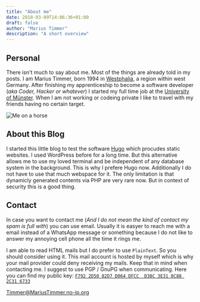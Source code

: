 ```yaml
---
title: "About me"
date: 2018-03-09T14:06:36+01:00
draft: false
author: "Marius Timmer"
description: "A short overview"
---
```


## Personal
There isn't much to say about me. Most of the things are already told in my posts. I am Marius Timmer, born 1994 in [Westphalia](https://en.wikipedia.org/wiki/Westphalia), a region within west Germany.
After finishing my apprenticeship to become a software developer (*aka Coder, Hacker or whatever*) I started my full time job at the [University of Münster](https://www.uni-muenster.de/en/). When I am not working or codeing private I like to travel with my friends having no certain target.

<img alt="Me on a horse" src="/img/timmer.jpg" srcset="/img/timmer_small.jpg 640w,/img/timmer.jpg 1024w" />


## About this Blog
I started this little blog to test the software [Hugo](https://gohugo.io/) which procudes static websites. I used WordPress before for a long time. But this alternative allows me to use my loved terminal and be independent of any database system in the background. This is why I prefere Hugo now. Additionally I do not have to use that much webspace for it. The only limitation is that dynamicly generated contents via PHP are very rare now. But in context of security this is a good thing.


## Contact
In case you want to contact me (*And I do not mean the kind of contact my spam is full with*) you can use email. Usually it is easyer to reach me with a email instead of a WhatsApp message or something because I do not like to answer my annoying cell phone all the time it rings me.

I am able to read HTML mails but I do prefer to use `PlainText`. So you should consider using it. This mail account is hosted by myself which is why your mail provider could deny receiving my mails. Keep that in mind when contacting me. I suggest to use PGP / GnuPG when communicating. Here you can find my public key: [`F792 2D50 82D7 D064 DFCC  D38C 3E31 0C88 2C31 6733`](/timmer_at_mariustimmer_no_ip_org.asc)

[Timmer@MariusTimmer.no-ip.org](mailto:timmer@mariustimmer.no-ip.org)
